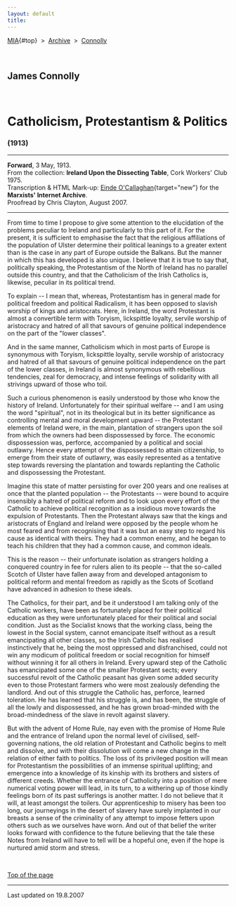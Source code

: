```yaml
---
layout: default
title: 
---
```

[MIA](../../../../index.htm){#top}  \> 
[Archive](../../../index.htm)  \>  [Connolly](../../index.htm)

 

## James Connolly

 

# Catholicism, Protestantism & Politics

### (1913)

------------------------------------------------------------------------

**Forward**, 3 May, 1913.\
From the collection: **Ireland Upon the Dissecting Table**, Cork
Workers' Club 1975.\
Transcription & HTML Mark-up: [Einde
O'Callaghan](../../../../admin/volunteers/biographies/eocallaghan.htm){target="new"}
for the **Marxists' Internet Archive**.\
Proofread by Chris Clayton, August 2007.

------------------------------------------------------------------------

From time to time I propose to give some attention to the elucidation of
the problems peculiar to Ireland and particularly to this part of it.
For the present, it is sufficient to emphasise the fact that the
religious affiliations of the population of Ulster determine their
political leanings to a greater extent than is the case in any part of
Europe outside the Balkans. But the manner in which this has developed
is also unique. I believe that it is true to say that, politically
speaking, the Protestantism of the North of Ireland has no parallel
outside this country, and that the Catholicism of the Irish Catholics
is, likewise, peculiar in its political trend.

To explain -- I mean that, whereas, Protestantism has in general made
for political freedom and political Radicalism, it has been opposed to
slavish worship of kings and aristocrats. Here, in Ireland, the word
Protestant is almost a convertible term with Toryism, lickspittle
loyalty, servile worship of aristocracy and hatred of all that savours
of genuine political independence on the part of the "lower classes".

And in the same manner, Catholicism which in most parts of Europe is
synonymous with Toryism, lickspittle loyalty, servile worship of
aristocracy and hatred of all that savours of genuine political
independence on the part of the lower classes, in Ireland is almost
synonymous with rebellious tendencies, zeal for democracy, and intense
feelings of solidarity with all strivings upward of those who toil.

Such a curious phenomenon is easily understood by those who know the
history of Ireland. Unfortunately for their spiritual welfare -- and I
am using the word "spiritual", not in its theological but in its better
significance as controlling mental and moral development upward -- the
Protestant elements of Ireland were, in the main, plantation of
strangers upon the soil from which the owners had been dispossessed by
force. The economic dispossession was, perforce, accompanied by a
political and social outlawry. Hence every attempt of the dispossessed
to attain citizenship, to emerge from their state of outlawry, was
easily represented as a tentative step towards reversing the plantation
and towards replanting the Catholic and dispossessing the Protestant.

Imagine this state of matter persisting for over 200 years and one
realises at once that the planted population -- the Protestants -- were
bound to acquire insensibly a hatred of political reform and to look
upon every effort of the Catholic to achieve political recognition as a
insidious move towards the expulsion of Protestants. Then the Protestant
always saw that the kings and aristocrats of England and Ireland were
opposed by the people whom he most feared and from recognising that it
was but an easy step to regard his cause as identical with theirs. They
had a common enemy, and he began to teach his children that they had a
common cause, and common ideals.

This is the reason -- their unfortunate isolation as strangers holding a
conquered country in fee for rulers alien to its people -- that the
so-called Scotch of Ulster have fallen away from and developed
antagonism to political reform and mental freedom as rapidly as the
Scots of Scotland have advanced in adhesion to these ideals.

The Catholics, for their part, and be it understood I am talking only of
the Catholic workers, have been as fortunately placed for their
political education as they were unfortunately placed for their
political and social condition. Just as the Socialist knows that the
working class, being the lowest in the Social system, cannot emancipate
itself without as a result emancipating all other classes, so the Irish
Catholic has realised instinctively that he, being the most oppressed
and disfranchised, could not win any modicum of political freedom or
social recognition for himself without winning it for all others in
Ireland. Every upward step of the Catholic has emancipated some one of
the smaller Protestant sects; every successful revolt of the Catholic
peasant has given some added security even to those Protestant farmers
who were most zealously defending the landlord. And out of this struggle
the Catholic has, perforce, learned toleration. He has learned that his
struggle is, and has been, the struggle of all the lowly and
dispossessed, and he has grown broad-minded with the broad-mindedness of
the slave in revolt against slavery.

But with the advent of Home Rule, nay even with the promise of Home Rule
and the entrance of Ireland upon the normal level of civilised,
self-governing nations, the old relation of Protestant and Catholic
begins to melt and dissolve, and with their dissolution will come a new
change in the relation of either faith to politics. The loss of its
privileged position will mean for Protestantism the possibilities of an
immense spiritual uplifting; and emergence into a knowledge of its
kinship with its brothers and sisters of different creeds. Whether the
entrance of Catholicity into a position of mere numerical voting power
will lead, in its turn, to a withering up of those kindly feelings born
of its past sufferings is another matter. I do not believe that it will,
at least amongst the toilers. Our apprenticeship to misery has been too
long, our journeyings in the desert of slavery have surely implanted in
our breasts a sense of the criminality of any attempt to impose fetters
upon others such as we ourselves have worn. And out of that belief the
writer looks forward with confidence to the future believing that the
tale these Notes from Ireland will have to tell will be a hopeful one,
even if the hope is nurtured amid storm and stress.

 

[Top of the page](#top)

------------------------------------------------------------------------

Last updated on 19.8.2007
